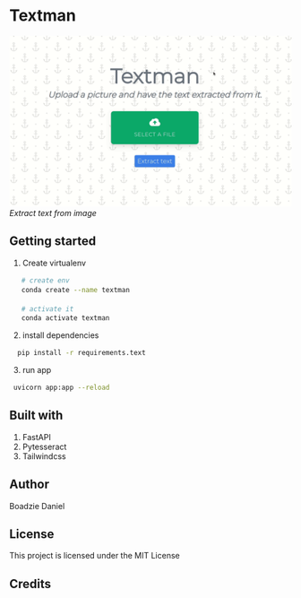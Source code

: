 # Textman

![Textman](./Textman.gif)
_Extract text from image_

## Getting started

1. Create virtualenv

```bash
   # create env
   conda create --name textman

   # activate it
   conda activate textman
```

2. install dependencies

```bash
  pip install -r requirements.text
```

3. run app

```bash
 uvicorn app:app --reload
```

## Built with

1. FastAPI
2. Pytesseract
3. Tailwindcss

## Author

Boadzie Daniel

## License

This project is licensed under the MIT License

## Credits
